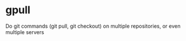 # gpull
Do git commands (git pull, git checkout) on multiple repositories, or even multiple servers


